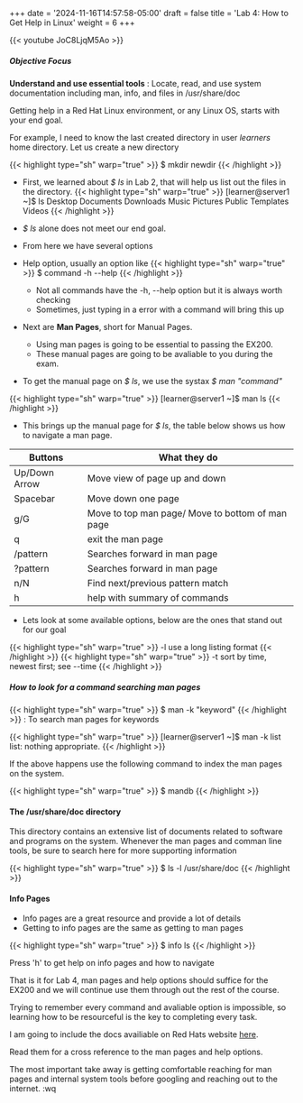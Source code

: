 +++
date = '2024-11-16T14:57:58-05:00'
draft = false
title = 'Lab 4: How to Get Help in Linux'
weight =  6
+++

{{< youtube JoC8LjqM5Ao >}}

##### Objective Focus
**Understand and use essential tools**
: Locate, read, and use system documentation including man, info, and files in /usr/share/doc

Getting help in a Red Hat Linux environment, or any Linux OS, starts with your end goal. 

For example, I need to know the last created directory in user *learners* home directory.
Let us create a new directory

{{< highlight type="sh" warp="true" >}} $ mkdir newdir  {{< /highlight >}}

 - First, we learned about *$ ls* in Lab 2, that will help us list out the files in the directory. 
{{< highlight type="sh" warp="true" >}}
   [learner@server1 ~]$ ls
	Desktop  Documents  Downloads  Music  Pictures  Public  Templates  Videos
	{{< /highlight >}}

- *$ ls* alone does not meet our end goal. 
- From here we have several options
- Help option, usually an option like {{< highlight type="sh" warp="true" >}} $ command  -h --help {{< /highlight >}}
	- Not all commands have the -h, --help option but it is always worth checking
	- Sometimes, just typing in a error with a command will bring this up

- Next are **Man Pages**, short for Manual Pages. 
	- Using man pages is going to be essential to passing the EX200. 
	- These manual pages are going to be avaliable to you during the exam.

- To get the manual page on *$ ls*, we use the systax *$ man "command"*

{{< highlight type="sh" warp="true" >}}
 [learner@server1 ~]$ man ls 
{{< /highlight >}}

- This brings up the manual page for *$ ls*, the table below shows us how to navigate a man page. 


| Buttons      | What they do |
| ----------- | ----------- |
| Up/Down Arrow | Move view of page up and down       |
| Spacebar   | Move down one page        |
| g/G   | Move to top man page/ Move to bottom of man page        |
| q   | exit the man page        |
| /pattern   | Searches forward in man page        |
| ?pattern   |  Searches forward in man page        |
| n/N        | Find next/previous pattern match|
| h   |    help with summary of commands    |


- Lets look at some available options, below are the ones that stand out for our goal

{{< highlight type="sh" warp="true" >}} -l     use a long listing format {{< /highlight >}}
{{< highlight type="sh" warp="true" >}} -t     sort by time, newest first; see --time {{< /highlight >}}



##### How to look for a command searching man pages

{{< highlight type="sh" warp="true" >}} $ man -k "keyword" {{< /highlight >}}
: To search man pages for keywords

{{< highlight type="sh" warp="true" >}}
[learner@server1 ~]$ man -k list
list: nothing appropriate.
 {{< /highlight     >}}

 If the above happens use the following command to index the man pages on the system. 

 {{< highlight type="sh" warp="true" >}} $ mandb {{< /highlight     >}}


#### The /usr/share/doc directory

This directory contains an extensive list of documents related to software and programs on the system. 
Whenever the man pages and comman line tools, be sure to search here for more supporting information

{{< highlight type="sh" warp="true" >}} $ ls -l /usr/share/doc {{< /highlight     >}}


#### Info Pages
- Info pages are a great resource and provide a lot of details
- Getting to info pages are the same as getting to man pages

{{< highlight type="sh" warp="true" >}} $ info ls {{< /highlight     >}}

Press 'h' to get help on info pages and how to navigate


That is it for Lab 4, man pages and help options should suffice for the EX200 and we will continue use them through out the rest of the course. 

Trying to remember every command and avaliable option is impossible, so learning how to be resourceful is the key to completing every task.

I am going to include the docs availiable on Red Hats website [here](https://docs.redhat.com/en).



Read them for a cross reference to the man pages and help options. 

The most important take away is getting comfortable reaching for man pages and internal system tools before googling and reaching out to the internet. :wq
